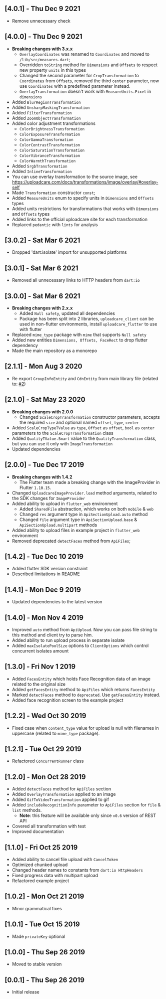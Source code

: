 ## [4.0.1] - Thu Dec 9 2021
* Remove unnecessary check

## [4.0.0] - Thu Dec 9 2021
* **Breaking changes with 3.x.x**
  * `OverlayCoordinates` was renamed to `Coordinates` and moved to `/lib/src/measures.dart`;
  * Overridden `toString` method for `Dimensions` and `Offsets` to respect new property `units` in this types
  * Changed the second parameter for `CropTransformation` to `Coordinates` from `Offsets`, removed the third `center` parameter, now use `Coordinates` with a predefined parameter instead.
  * `OverlayTransformation` doesn't work with `MeasureUnits.Pixel` in `dimensions`
* Added `BlurRegionTransformation`
* Added `UnsharpMaskingTransformation`
* Added `FilterTransformation`
* Added `ZoomObjectTransformation`
* Added color adjustment transformations
  * `ColorBrightnessTransformation`
  * `ColorExposureTransformation`
  * `ColorGammaTransformation`
  * `ColorContrastTransformation`
  * `ColorSaturationTransformation`
  * `ColorVibranceTransformation`
  * `ColorWarmthTransformation`
* Added `SrgbTransformation`
* Added `InlineTransformation`
* You can use overlay transformation to the source image, see https://uploadcare.com/docs/transformations/image/overlay/#overlay-self
* Made `Transformation` constructor `const`;
* Added `MeasureUnits` enum to specify units in `Dimensions` and `Offsets` types
* Added units restrictions for transformations that works with `Dimensions` and `Offsets` types
* Added links to the official uploadcare site for each transformation
* Replaced `pedantic` with `lints` for analysis

## [3.0.2] - Sat Mar 6 2021
* Dropped 'dart:isolate' import for unsupported platforms

## [3.0.1] - Sat Mar 6 2021
* Removed all unnecessary links to HTTP headers from `dart:io`

## [3.0.0] - Sat Mar 6 2021
* **Breaking changes with 2.x.x**
  * Added `Null safety`, updated all dependencies
  * Package has been split into 2 libraries, `uploadcare_client` can be used in non-flutter environments, install `uploadcare_flutter` to use with flutter
* Replaced `mime_type` package with `mime` that supports `Null safety`
* Added new entities `Dimensions, Offsets, FaceRect` to drop flutter dependency
* Made the main repository as a monorepo

## [2.1.1] - Mon Aug 3 2020
* Re export `GroupInfoEntity` and `CdnEntity` from main library file (related to: [#2](https://github.com/KonstantinKai/uploadcare_client/issues/2))

## [2.1.0] - Sat May 23 2020
* **Breaking changes with 2.0.0**
  * Changed `ScaleCropTransformation` constructor parameters, accepts the required `size` and optional named `offset`, `type`, `center`
* Added `ScaleCropTypeTValue` as `type`, `Offset` as `offset`, `bool` as `center` parameters to the `ScaleCropTransformation` class
* Added `QualityTValue.Smart` value to the `QualityTransformation` class, but you can use it only with `ImageTransformation`
* Updated dependencies

## [2.0.0] - Tue Dec 17 2019
* **Breaking changes with 1.4.2**
  * The Flutter team made a breaking change with the ImageProvider in Flutter `1.10.15`.
* Changed `UploadcareImageProvider.load` method arguments, related to the SDK changes for `ImageProvider`
* Added ability to upload in `flutter_web` environment
  * Added `SharedFile` abstraction, which works on both `mobile` & `web`
  * Changed `res` argument type in `ApiSectionUpload.auto` method
  * Changed `file` argument type in `ApiSectionUpload.base` & `ApiSectionUpload.multipart` methods
* Added ability to upload files in example project in `flutter_web` environment
* Removed deprecated `detectFaces` method from `ApiFiles`;

## [1.4.2] - Tue Dec 10 2019
* Added flutter SDK version constraint
* Described limitations in README

## [1.4.1] - Mon Dec 9 2019
* Updated dependencies to the latest version

## [1.4.0] - Mon Nov 4 2019
* Improved `auto` method from `ApiUpload`. Now you can pass file string to this method and client try to parse him.
* Added ability to run upload process in separate isolate
* Added `maxIsolatePoolSize` options to `ClientOptions` which control concurrent isolates amount

## [1.3.0] - Fri Nov 1 2019
* Added `FacesEntity` which holds Face Recognition data of an image related to the original size
* Added `getFacesEntity` method to `ApiFiles` which returns `FacesEntity`
* Marked `detectFaces` method to `deprecated`. Use `getFacesEntity` instead.
* Added face recognition screen to the example project

## [1.2.2] - Wed Oct 30 2019
* Fixed case when `content_type` value for upload is null with filenames in uppercase (related to `mime_type` package).

## [1.2.1] - Tue Oct 29 2019
* Refactored `ConcurrentRunner` class

## [1.2.0] - Mon Oct 28 2019
* Added `detectFaces` method for `ApiFiles` section
* Added `OverlayTransformation` applied to an image
* Added `GifToVideoTransformation` applied to gif
* Added `includeRecognitionInfo` parameter to `ApiFiles` section for `file` & `list` methods.
    * **Note**: this feature will be available only since `v0.6` version of REST API
* Covered all transformation with test
* Improved documentation

## [1.1.0] - Fri Oct 25 2019
* Added ability to cancel file upload with `CancelToken`
* Optimized chunked upload
* Changed header names to constants from `dart:io HttpHeaders`
* Fixed progress data with multipart upload
* Refactored example project

## [1.0.2] - Mon Oct 21 2019
* Minor grammatical fixes

## [1.0.1] - Tue Oct 15 2019
* Made `privateKey` optional

## [1.0.0] - Thu Sep 26 2019
* Moved to stable version

## [0.0.1] - Thu Sep 26 2019
* Initial release
